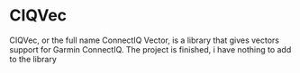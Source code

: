 # CIQVec
CIQVec, or the full name ConnectIQ Vector, is a library that gives vectors support for Garmin ConnectIQ.
The project is finished, i have nothing to add to the library
